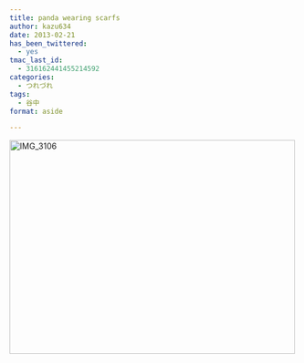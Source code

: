 ```yaml
---
title: panda wearing scarfs
author: kazu634
date: 2013-02-21
has_been_twittered:
  - yes
tmac_last_id:
  - 316162441455214592
categories:
  - つれづれ
tags:
  - 谷中
format: aside

---
```

<a href="http://www.flickr.com/photos/42332031@N02/8493921347/" onclick="__gaTracker('send', 'event', 'outbound-article', 'http://www.flickr.com/photos/42332031@N02/8493921347/', '');" title="IMG_3106 by kazu634, on Flickr"><img class="aligncenter" src="http://farm9.staticflickr.com/8100/8493921347_e6c42c7dae.jpg" alt="IMG_3106" width="500" height="375" /></a>
